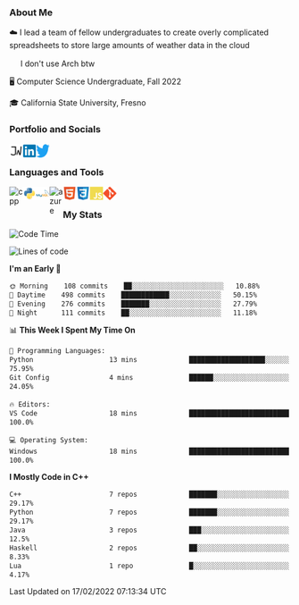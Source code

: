 ### About Me
<p>☁️ I lead a team of fellow undergraduates to create overly complicated spreadsheets to store large amounts of weather data in the cloud</p>
<p>
  <img src="https://www.projectwizards.net/media/pages/blog/2020/03/macos-08-zoom/c94bb008d1-1638367948/macos.png" width="16px" height="16px"/>
  I don't use Arch btw
</p>
<p>🖥️ Computer Science Undergraduate, Fall 2022</p>
<p>🎓 California State University, Fresno</p>

### Portfolio and Socials
<a href="https://jwhitlow45.github.io">
  <img align="left"
       alt="jwhitlow45 | Portfolio"
       width="24px"
       src="https://raw.githubusercontent.com/jwhitlow45/jwhitlow45.github.io/main/img/brand/brand-black.png" />
</a>
<a href="https://linkedin.com/in/jwhitlow45">
  <img align="left"
       alt="jwhitlow45 | LinkedIn"
       width="24px"
       src="https://raw.githubusercontent.com/devicons/devicon/9f4f5cdb393299a81125eb5127929ea7bfe42889/icons/linkedin/linkedin-original.svg" />
</a>
<a href="https://twitter.com/jdubbleuu">
  <img align="left"
       alt="jwhitlow45 | Twitter"
       width="24px"
       src="https://raw.githubusercontent.com/devicons/devicon/9f4f5cdb393299a81125eb5127929ea7bfe42889/icons/twitter/twitter-original.svg" />
</a>
</br>

  
  
### Languages and Tools
<img align="left"
     alt="cpp"
     width="24px"
     src="https://user-images.githubusercontent.com/46979583/126382262-4e346824-04ae-4424-9270-b0bf3d30961c.png" />
<img align="left"
     alt="python"
     width="24px"
     src="https://raw.githubusercontent.com/devicons/devicon/9f4f5cdb393299a81125eb5127929ea7bfe42889/icons/python/python-original.svg" />
<img align="left"
     alt="sql"
     width="24px"
     src="https://raw.githubusercontent.com/devicons/devicon/9f4f5cdb393299a81125eb5127929ea7bfe42889/icons/mysql/mysql-original-wordmark.svg" />
<img align="left"
     alt="azure"
     width="24px"
     src="https://swimburger.net/media/ppnn3pcl/azure.png" />
<img align="left"
     alt="html"
     width="24px"
     src="https://raw.githubusercontent.com/devicons/devicon/9f4f5cdb393299a81125eb5127929ea7bfe42889/icons/html5/html5-original.svg" />
<img align="left"
     alt="css"
     width="24px"
     src="https://raw.githubusercontent.com/devicons/devicon/9f4f5cdb393299a81125eb5127929ea7bfe42889/icons/css3/css3-original.svg" />
<img align="left"
     alt="js"
     width="24px"
     src="https://raw.githubusercontent.com/devicons/devicon/9f4f5cdb393299a81125eb5127929ea7bfe42889/icons/javascript/javascript-plain.svg" />
<img align="left"
     alt="git"
     width="24px"
     src="https://raw.githubusercontent.com/devicons/devicon/9f4f5cdb393299a81125eb5127929ea7bfe42889/icons/git/git-original.svg" />
 </br>

### My Stats
<!--START_SECTION:waka-->
![Code Time](http://img.shields.io/badge/Code%20Time-145%20hrs-blue)

![Lines of code](https://img.shields.io/badge/From%20Hello%20World%20I%27ve%20Written-28%20Thousand%20lines%20of%20code-blue)

**I'm an Early 🐤** 

```text
🌞 Morning    108 commits    ██░░░░░░░░░░░░░░░░░░░░░░░   10.88% 
🌆 Daytime    498 commits    ████████████░░░░░░░░░░░░░   50.15% 
🌃 Evening    276 commits    ███████░░░░░░░░░░░░░░░░░░   27.79% 
🌙 Night      111 commits    ██░░░░░░░░░░░░░░░░░░░░░░░   11.18%

```


📊 **This Week I Spent My Time On** 

```text
💬 Programming Languages: 
Python                   13 mins             ███████████████████░░░░░░   75.95% 
Git Config               4 mins              ██████░░░░░░░░░░░░░░░░░░░   24.05%

🔥 Editors: 
VS Code                  18 mins             █████████████████████████   100.0%

💻 Operating System: 
Windows                  18 mins             █████████████████████████   100.0%

```

**I Mostly Code in C++** 

```text
C++                      7 repos             ███████░░░░░░░░░░░░░░░░░░   29.17% 
Python                   7 repos             ███████░░░░░░░░░░░░░░░░░░   29.17% 
Java                     3 repos             ███░░░░░░░░░░░░░░░░░░░░░░   12.5% 
Haskell                  2 repos             ██░░░░░░░░░░░░░░░░░░░░░░░   8.33% 
Lua                      1 repo              █░░░░░░░░░░░░░░░░░░░░░░░░   4.17%

```



 Last Updated on 17/02/2022 07:13:34 UTC
<!--END_SECTION:waka-->

